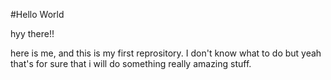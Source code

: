 #Hello World

hyy there!!

here is me, and this is my first reprository. I don't know what to do but yeah that's for sure that i will do something really amazing stuff.
